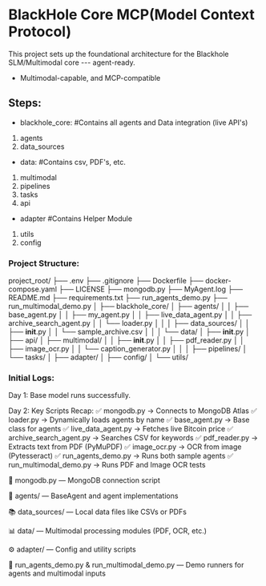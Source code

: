 # BlackHole Core MCP(Model Context Protocol)

This project sets up the foundational architecture for the Blackhole SLM/Multimodal core --- agent-ready.

- Multimodal-capable, and MCP-compatible

## Steps:
- blackhole_core: #Contains all agents and Data integration (live API's)
1. agents
2. data_sources

- data: #Contains csv, PDF's, etc.
1. multimodal
2. pipelines
3. tasks
4. api

- adapter #Contains Helper Module
1. utils
2. config

### Project Structure:

project_root/
├── .env
├── .gitignore
├── Dockerfile
├── docker-compose.yaml
├── LICENSE
├── mongodb.py
├── MyAgent.log
├── README.md
├── requirements.txt
├── run_agents_demo.py
├── run_multimodal_demo.py
│
├── blackhole_core/
│   ├── agents/
│   │   ├── base_agent.py
│   │   ├── my_agent.py
│   │   ├── live_data_agent.py
│   │   ├── archive_search_agent.py
│   │   └── loader.py
│   │
│   ├── data_sources/
│   │   ├── __init__.py
│   │   └── sample_archive.csv
│   │
│   └── data/
│       ├── __init__.py
│       ├── api/
│       ├── multimodal/
│       │   ├── __init__.py
│       │   ├── pdf_reader.py
│       │   ├── image_ocr.py
│       │   └── caption_generator.py
│       │
│       ├── pipelines/
│       └── tasks/
│
├── adapter/
│   ├── config/
│   └── utils/


### Initial Logs:
Day 1: Base model runs successfully.

Day 2: Key Scripts Recap:
✅ mongodb.py → Connects to MongoDB Atlas
✅ loader.py → Dynamically loads agents by name
✅ base_agent.py → Base class for agents
✅ live_data_agent.py → Fetches live Bitcoin price
✅ archive_search_agent.py → Searches CSV for keywords
✅ pdf_reader.py → Extracts text from PDF (PyMuPDF)
✅ image_ocr.py → OCR from image (Pytesseract)
✅ run_agents_demo.py → Runs both sample agents
✅ run_multimodal_demo.py → Runs PDF and Image OCR tests

📄 mongodb.py — MongoDB connection script

🧠 agents/ — BaseAgent and agent implementations

📚 data_sources/ — Local data files like CSVs or PDFs

📊 data/ — Multimodal processing modules (PDF, OCR, etc.)

⚙️ adapter/ — Config and utility scripts

🚀 run_agents_demo.py & run_multimodal_demo.py — Demo runners for agents and multimodal inputs


